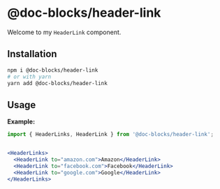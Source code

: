 # @doc-blocks/header-link

Welcome to my `HeaderLink` component.

## Installation

```sh
npm i @doc-blocks/header-link
# or with yarn
yarn add @doc-blocks/header-link
```

## Usage

**Example:**

```jsx
import { HeaderLinks, HeaderLink } from '@doc-blocks/header-link';


<HeaderLinks>
  <HeaderLink to="amazon.com">Amazon</HeaderLink>
  <HeaderLink to="facebook.com">Facebook</HeaderLink>
  <HeaderLink to="google.com">Google</HeaderLink>
</HeaderLinks>
```
